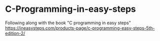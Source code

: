 # C-Programming-in-easy-steps
Following along with the book "C programming in easy steps"
https://ineasysteps.com/products-page/c-programming-easy-steps-5th-edition-2/
